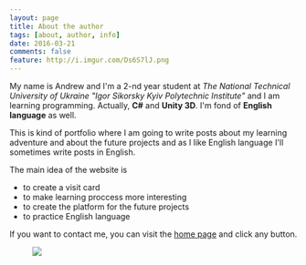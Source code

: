 ```yaml
---
layout: page
title: About the author
tags: [about, author, info]
date: 2016-03-21
comments: false
feature: http://i.imgur.com/Ds6S7lJ.png
---
```


My name is Andrew and I'm a 2-nd year student at *The National Technical University of Ukraine "Igor Sikorsky Kyiv Polytechnic Institute"* and I am learning programming. Actually, **C#** and **Unity 3D**. I'm fond of **English language** as well.

This is kind of portfolio where I am going to write posts about my learning adventure and about the future projects and as I like English language I'll sometimes write posts in English.

The main idea of the website is
* to create a visit card  
* to make learning proccess more interesting
* to create the platform for the future projects
* to practice English language

If you want to contact me, you can visit the [home page](http://thewaterfall.xyz/) and click any button.

<figure>
	<a href=""><img src="{{ site.url }}/assets/img/about.jpg"></a>
</figure>
